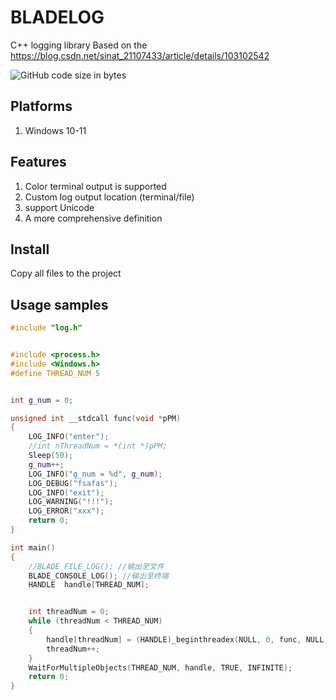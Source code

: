 # BLADELOG
C++ logging library
Based on the https://blog.csdn.net/sinat_21107433/article/details/103102542

![GitHub code size in bytes](https://img.shields.io/github/languages/code-size/MacBook-Pro-gala/BLADELOG_CPP)

## Platforms
1. Windows 10-11

## Features
1. Color terminal output is supported
2. Custom log output location (terminal/file)
3. support Unicode
4. A more comprehensive definition


## Install
Copy all files to the project
## Usage samples
```cpp
#include "log.h"


#include <process.h>
#include <Windows.h>
#define THREAD_NUM 5


int g_num = 0;

unsigned int __stdcall func(void *pPM)
{
	LOG_INFO("enter");
	//int nThreadNum = *(int *)pPM;
	Sleep(50);
	g_num++;
	LOG_INFO("g_num = %d", g_num);
	LOG_DEBUG("fsafas");
	LOG_INFO("exit");
	LOG_WARNING("!!!");
	LOG_ERROR("xxx");
	return 0;
}

int main()
{
	//BLADE_FILE_LOG(); //输出至文件
	BLADE_CONSOLE_LOG(); //输出至终端
	HANDLE  handle[THREAD_NUM];


	int threadNum = 0;
	while (threadNum < THREAD_NUM)
	{
		handle[threadNum] = (HANDLE)_beginthreadex(NULL, 0, func, NULL, 0, NULL);
		threadNum++;
	}
	WaitForMultipleObjects(THREAD_NUM, handle, TRUE, INFINITE);
	return 0;
}

```
